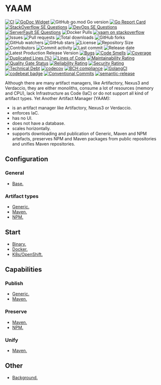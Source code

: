 # YAAM

[![CI](https://github.com/030/yaam/workflows/Go/badge.svg?event=push)](https://github.com/030/yaam/actions?query=workflow%3AGo)
[![GoDoc Widget]][godoc]
![GitHub go.mod Go version](https://img.shields.io/github/go-mod/go-version/030/yaam)
[![Go Report Card](https://goreportcard.com/badge/github.com/030/yaam)](https://goreportcard.com/report/github.com/030/yaam)
[![StackOverflow SE Questions](https://img.shields.io/stackexchange/stackoverflow/t/yaam.svg?logo=stackoverflow)](https://stackoverflow.com/tags/yaam)
[![DevOps SE Questions](https://img.shields.io/stackexchange/devops/t/yaam.svg?logo=stackexchange)](https://devops.stackexchange.com/tags/yaam)
[![ServerFault SE Questions](https://img.shields.io/stackexchange/serverfault/t/yaam.svg?logo=serverfault)](https://serverfault.com/tags/yaam)
![Docker Pulls](https://img.shields.io/docker/pulls/utrecht/yaam.svg)
[![yaam on stackoverflow](https://img.shields.io/badge/stackoverflow-community-orange.svg?longCache=true&logo=stackoverflow)](https://stackoverflow.com/tags/yaam)
![Issues](https://img.shields.io/github/issues-raw/030/yaam.svg)
![Pull requests](https://img.shields.io/github/issues-pr-raw/030/yaam.svg)
![Total downloads](https://img.shields.io/github/downloads/030/yaam/total.svg)
![GitHub forks](https://img.shields.io/github/forks/030/yaam?label=fork&style=plastic)
![GitHub watchers](https://img.shields.io/github/watchers/030/yaam?style=plastic)
![GitHub stars](https://img.shields.io/github/stars/030/yaam?style=plastic)
![License](https://img.shields.io/github/license/030/yaam.svg)
![Repository Size](https://img.shields.io/github/repo-size/030/yaam.svg)
![Contributors](https://img.shields.io/github/contributors/030/yaam.svg)
![Commit activity](https://img.shields.io/github/commit-activity/m/030/yaam.svg)
![Last commit](https://img.shields.io/github/last-commit/030/yaam.svg)
![Release date](https://img.shields.io/github/release-date/030/yaam.svg)
![Latest Production Release Version](https://img.shields.io/github/release/030/yaam.svg)
[![Bugs](https://sonarcloud.io/api/project_badges/measure?project=030_yaam&metric=bugs)](https://sonarcloud.io/dashboard?id=030_yaam)
[![Code Smells](https://sonarcloud.io/api/project_badges/measure?project=030_yaam&metric=code_smells)](https://sonarcloud.io/dashboard?id=030_yaam)
[![Coverage](https://sonarcloud.io/api/project_badges/measure?project=030_yaam&metric=coverage)](https://sonarcloud.io/dashboard?id=030_yaam)
[![Duplicated Lines (%)](https://sonarcloud.io/api/project_badges/measure?project=030_yaam&metric=duplicated_lines_density)](https://sonarcloud.io/dashboard?id=030_yaam)
[![Lines of Code](https://sonarcloud.io/api/project_badges/measure?project=030_yaam&metric=ncloc)](https://sonarcloud.io/dashboard?id=030_yaam)
[![Maintainability Rating](https://sonarcloud.io/api/project_badges/measure?project=030_yaam&metric=sqale_rating)](https://sonarcloud.io/dashboard?id=030_yaam)
[![Quality Gate Status](https://sonarcloud.io/api/project_badges/measure?project=030_yaam&metric=alert_status)](https://sonarcloud.io/dashboard?id=030_yaam)
[![Reliability Rating](https://sonarcloud.io/api/project_badges/measure?project=030_yaam&metric=reliability_rating)](https://sonarcloud.io/dashboard?id=030_yaam)
[![Security Rating](https://sonarcloud.io/api/project_badges/measure?project=030_yaam&metric=security_rating)](https://sonarcloud.io/dashboard?id=030_yaam)
[![Technical Debt](https://sonarcloud.io/api/project_badges/measure?project=030_yaam&metric=sqale_index)](https://sonarcloud.io/dashboard?id=030_yaam)
[![codecov](https://codecov.io/gh/030/yaam/branch/main/graph/badge.svg)](https://codecov.io/gh/030/yaam)
[![BCH compliance](https://bettercodehub.com/edge/badge/030/yaam?branch=main)](https://bettercodehub.com/results/030/yaam)
[![GolangCI](https://golangci.com/badges/github.com/golangci/golangci-web.svg)](https://golangci.com/r/github.com/030/yaam)
[![codebeat badge](https://codebeat.co/badges/af6b1a01-df2c-40e7-bfb1-13ec0bb90087)](https://codebeat.co/projects/github-com-030-yaam-main)
[![Conventional Commits](https://img.shields.io/badge/Conventional%20Commits-1.0.0-%23FE5196?logo=conventionalcommits&logoColor=white)](https://conventionalcommits.org)
[![semantic-release](https://img.shields.io/badge/%20%20%F0%9F%93%A6%F0%9F%9A%80-semantic--release-e10079.svg)](https://github.com/semantic-release/semantic-release)

[godoc]: https://godoc.org/github.com/030/yaam
[godoc widget]: https://godoc.org/github.com/030/yaam?status.svg

Although there are many artifact managers, like Artifactory, Nexus3 and
Verdaccio, they are either monoliths, consume a lot of resources
(memory and CPU), lack Infrastructure as Code (IaC) or do not support all kind
of artifact types. Yet Another Artifact Manager (YAAM):

- is an artifact manager like Artifactory, Nexus3 or Verdaccio.
- enforces IaC.
- has no UI.
- does not have a database.
- scales horizontally.
- supports downloading and publication of Generic, Maven and NPM artefacts,
  preserves NPM and Maven packages from public repositories and unifies Maven
  repositories.

## Configuration

### General

- [Base.](docs/config/BASE.md)

### Artifact types

- [Generic.](docs/config/GENERIC.md)
- [Maven.](docs/config/MAVEN.md)
- [NPM.](docs/config/NPM.md)

## Start

- [Binary.](docs/start/BINARY.md)
- [Docker.](docs/start/DOCKER.md)
- [K8s/OpenShift.](docs/start/K8SOPENSHIFT.md)

## Capabilities

### Publish

- [Generic.](docs/publish/GENERIC.md)
- [Maven.](docs/publish/MAVEN.md)

### Preserve

- [Maven.](docs/preserve/MAVEN.md)
- [NPM.](docs/preserve/NPM.md)

### Unify

- [Maven.](docs/unify/MAVEN.md)

## Other

- [Background.](docs/other/BACKGROUND.md)
